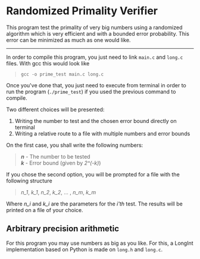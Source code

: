 # Randomized Primality Verifier 
This program test the primality of very big numbers using a randomized algorithm which is very efficient and with a bounded error probability. This error can be minimized as much as one would like.

------------

In order to compile this program, you just need to link `main.c` and `long.c` files. With gcc this would look like

> ```gcc -o prime_test main.c long.c```

Once you've done that, you just need to execute from terminal in order to run the program
 (`./prime_test`) if you used the previous command to compile.

Two different choices will be presented:
1.  Writing the number to test and the chosen error bound directly on terminal
2.  Writing a relative route to a file with multiple numbers and error bounds

On the first case, you shall write the following numbers:
> **_n_** - The number to be tested \
> **_k_** - Error bound (given by _2^(-k)_)

If you chose the second option, you will be prompted for a file with the following structure

> *n_1*, *k_1*, *n_2*, *k_2*, ... , *n_m*, *k_m*

Where *n_i* and *k_i* are the parameters for the *i'th* test. The results will be printed on a file of your choice.

## Arbitrary precision arithmetic

For this program you may use numbers as big as you like. For this, a LongInt implementation based on Python is made on `long.h` and `long.c`.

